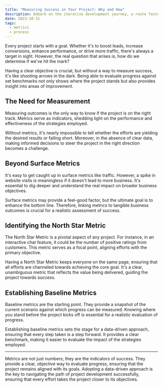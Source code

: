 ```yaml
---
title: "Measuring Success in Your Project: Why and How"
description: Embark on the iterative development journey, a route fostering continuous improvement and adaptability in software projects. Learn the steps from discovery to feedback loops, understanding how this method enhances collaboration, aligns with changing business needs, and drives project success.
date: 2023-10-31
tags:
  - metrics
  - process
---
```


Every project starts with a goal. Whether it's to boost leads, increase conversions, enhance performance, or drive more traffic, there's always a target in sight. However, the real question that arises is, how do we determine if we've hit the mark?

Having a clear objective is crucial, but without a way to measure success, it's like shooting arrows in the dark. Being able to evaluate progress against set benchmarks not only shows where the project stands but also provides insight into areas of improvement.

## The Need for Measurement
Measuring outcomes is the only way to know if the project is on the right track. Metrics serve as indicators, shedding light on the performance and effectiveness of the strategies employed.

Without metrics, it's nearly impossible to tell whether the efforts are yielding the desired results or falling short. Moreover, in the absence of clear data, making informed decisions to steer the project in the right direction becomes a challenge.

## Beyond Surface Metrics
It's easy to get caught up in surface metrics like traffic. However, a spike in website visits is meaningless if it doesn't lead to more business. It's essential to dig deeper and understand the real impact on broader business objectives.

Surface metrics may provide a feel-good factor, but the ultimate goal is to enhance the bottom line. Therefore, linking metrics to tangible business outcomes is crucial for a realistic assessment of success.

## Identifying the North Star Metric
The North Star Metric is a pivotal aspect of any project. For instance, in an interactive chat feature, it could be the number of positive ratings from customers. This metric serves as a focal point, aligning efforts with the primary objective.

Having a North Star Metric keeps everyone on the same page, ensuring that all efforts are channeled towards achieving the core goal. It's a clear, unambiguous metric that reflects the value being delivered, guiding the project towards success.

## Establishing Baseline Metrics
Baseline metrics are the starting point. They provide a snapshot of the current scenario against which progress can be measured. Knowing where you stand before the project kicks off is essential for a realistic evaluation of progress.

Establishing baseline metrics sets the stage for a data-driven approach, ensuring that every step taken is a step forward. It provides a clear benchmark, making it easier to evaluate the impact of the strategies employed.

---

Metrics are not just numbers; they are the indicators of success. They provide a clear, objective way to evaluate progress, ensuring that the project remains aligned with its goals. Adopting a data-driven approach is the key to navigating the path of project development successfully, ensuring that every effort takes the project closer to its objectives.
